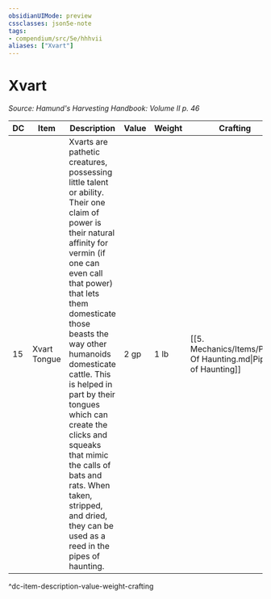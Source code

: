 ```yaml
---
obsidianUIMode: preview
cssclasses: json5e-note
tags:
- compendium/src/5e/hhhvii
aliases: ["Xvart"]
---
```

# Xvart
*Source: Hamund's Harvesting Handbook: Volume II p. 46* 

| DC | Item | Description | Value | Weight | Crafting |
|----|------|-------------|-------|--------|----------|
| 15 | Xvart Tongue | Xvarts are pathetic creatures, possessing little talent or ability. Their one claim of power is their natural affinity for vermin (if one can even call that power) that lets them domesticate those beasts the way other humanoids domesticate cattle. This is helped in part by their tongues which can create the clicks and squeaks that mimic the calls of bats and rats. When taken, stripped, and dried, they can be used as a reed in the pipes of haunting. | 2 gp | 1 lb | [[5. Mechanics/Items/Pipes Of Haunting.md\|Pipes of Haunting]] |
^dc-item-description-value-weight-crafting